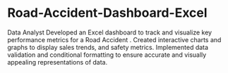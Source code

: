 # Road-Accident-Dashboard-Excel
Data Analyst
Developed an Excel dashboard to track and visualize key performance metrics for a Road Accident .
Created interactive charts and graphs to display sales trends, and safety metrics.
Implemented data validation and conditional formatting to ensure accurate and visually appealing
representations of data.
